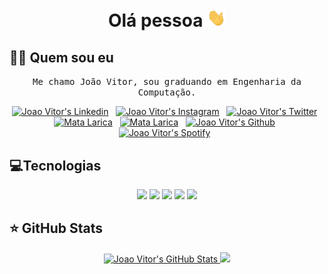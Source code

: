 <h1 align="center"> Olá pessoa <img src="https://raw.githubusercontent.com/parth-27/parth-27/master/Hi.gif" width="30px"> </h1>

## :man_technologist:	 Quem sou eu
<p align="center"><samp> Me chamo João Vitor, sou graduando em Engenharia da Computação. </samp></p>

<p align="center">
 <a href="https://www.linkedin.com/in/joaovvrodrigues"><img alt="Joao Vitor's Linkedin" width="22px" src="https://cdn.jsdelivr.net/npm/simple-icons@v3/icons/linkedin.svg" /></a>&nbsp;&nbsp;
 <a href="https://instagram.com/japadocontra"><img alt="Joao Vitor's Instagram" width="22px" src="https://cdn.jsdelivr.net/npm/simple-icons@v3/icons/instagram.svg" /></a>&nbsp;&nbsp;
<a href="https://twitter.com/japadocontra"><img alt="Joao Vitor's Twitter" width="22px" src="https://cdn.jsdelivr.net/npm/simple-icons@v3/icons/twitter.svg" /></a>&nbsp;&nbsp;
 <a href="https://play.google.com/store/apps/developer?id=e-Comp+Solu%C3%A7%C3%B5es"><img alt="Mata Larica" width="22px" src="https://cdn.jsdelivr.net/npm/simple-icons@v3/icons/googleplay.svg" /></a>&nbsp;&nbsp;
 <a href="https://apps.apple.com/br/developer/joo-vitor-veloso-rodrigues/id1518882353"><img alt="Mata Larica" width="22px" src="https://cdn.jsdelivr.net/npm/simple-icons@v3/icons/appstore.svg" /></a>&nbsp;&nbsp;
<a href="https://github.com/joaovvrodrigues"><img alt="Joao Vitor's Github" width="22px" src="https://cdn.jsdelivr.net/npm/simple-icons@v3/icons/github.svg" /></a>&nbsp;&nbsp;
<a href="https://open.spotify.com/user/12153883088"><img alt="Joao Vitor's Spotify" width="22px" src="https://cdn.jsdelivr.net/npm/simple-icons@v3/icons/spotify.svg" /></a>&nbsp;&nbsp;

 
 
<br>
  

## 💻Tecnologias
<p align="center">
<img src="https://img.shields.io/badge/dart-%23007ACC.svg?&style=for-the-badge&logo=dart&logoColor=white" height="25"/>
<img src="https://img.shields.io/badge/flutter%20-%23007ACC.svg?&style=for-the-badge&logo=flutter&logoColor=white" height="25"/>
 <img src="https://img.shields.io/badge/Firebase-%23F7DF1E.svg?&style=for-the-badge&logo=firebase&logoColor=black" height="25"/>
<img src="https://img.shields.io/badge/python%20-%2343853D.svg?&style=for-the-badge&logo=python&logoColor=white" height="25"/>
<img src="https://img.shields.io/badge/Visual%20Studio%20Code-0089D6?logo=visual-studio-code&logoColor=white&style=for-the-badge" height="25"/>
</p>

## ⭐ GitHub Stats
<p align="center">
<a href="https://github.com/joaovvrodrigues">
<img src="https://github-readme-stats.vercel.app/api?username=joaovvrodrigues&count_private=true&include_all_commits=true&show_icons=true&theme=radical&line_height=27&v=5" alt="Joao Vitor's GitHub Stats" /> </a> 
<a href="https://github.com/joaovvrodrigues">
<img src="https://github-readme-stats.vercel.app/api/top-langs/?username=joaovvrodrigues&langs_count=3&theme=radical" /> </a>
</p>
